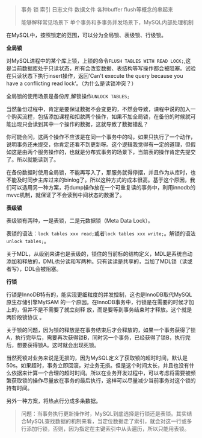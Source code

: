 > 事务 锁 索引 日志文件 数据文件 各种buffer flush等概念的串起来 
>
> 能够解释常见场景下 单个事务和多事务并发场景下，MySQL内部处理机制

在MySQL中，按照锁定的范围，可以分为全局锁、表级锁、行级锁。

**全局锁**

对MySQL进程中的某个库上锁，上锁的命令`FLUSH TABLES WITH READ LOCK;`,这是当前数据库处于只读状态，所有会改变数据、表结构等写操作都会被阻塞。试验在只读状态下执行insert操作，返回’Can't execute the query because you have a conflicting read lock‘。（为什么是读锁冲突？）

全局锁的使用场景是备份库,解锁操作`UNLOCK TABLES;`

当然备份过程中，肯定是要保证数据不会变更的，不然会导致，课程中说的加入一个购买流程，包括添加课程和扣款两个操作，如果不加全局锁，在备份的时候就可能出现只会读到其中一个操作的数据，这就导致了数据错乱？

你可能会问，这两个操作不应该是在同一个事务中的吗，如果只执行了一个动作，说明事务还未提交，你肯定还看不到更新呀。这个逻辑我觉得有一定的道理，但假如这是由两个服务操作的，也就是分布式事务的场景下，当前表的操作肯定先提交了。所以就能读到了。

在备份数据时使用全局锁，不能再写入了，那服务就得停摆，并且作为从库时，也不能及时同步主库过来的binlog了。所以这种方式的成本很高。基于这个原因，我们可以选用另一种方案，将dump操作放在一个可重复读的事务中，利用innodb的mvvc机制，就保证了不会读到中间状态的数据了。



**表级锁**

表级锁有两种，一是表锁，二是元数据锁（Meta Data Lock）。

表锁的语法：`lock tables xxx read;`或者`lock tables xxx write;`。解锁的语法`unlock tables;`。

关于MDL，从级别来讲也是表级的，锁住的当前标的结构定义，MDL是系统自动添加和释放的，DML也分读和写两种。只有读读是共享的，当加了MDL锁（读或者写），DDL会被阻塞。



**行锁**

行锁是InnoDB特有的，能实现更细粒度的并发控制，这也是InnoDB取代MySQL原生存储引擎MyISAM 的一个原因。在InnoDB事务中，行锁是在需要的时候才加上的，但并不是不需要了就立刻释 放，而是要等到事务结束时才释放。这个就是两阶段锁协议 。

关于锁的问题，因为锁的释放是在事务结束后才会释放的，如果一个事务获得了锁A，执行完毕后，需要再次获得锁B，同时另一个事务，已经获得了锁B，执行完后，想要获得锁A。这时就会出现死锁。

当然死锁对业务来说是无损的，因为MySQL定义了获取锁的超时时间，默认是50s。如果超时，事务立即回滚，对业务无损。但是这个时间太长，并且也没有什么依据来计算一个合理的超时时间。所以在业务开发过程中，可以考虑将需要被频繁获取锁的操作尽量放在事务的最后执行，这样可以尽量减少当前事务对这个锁的持有时间。

另外一种方案，将热点行分成多条数据。

>问题：当事务执行更新操作时，MySQL到底选择是行锁还是表锁。其实结合MySQL查找数据的机制来看，当定位数据走了索引，就会对这一行或多行添加行锁，否则，因为指定在主键索引中从头遍历，所以只能用表锁。

